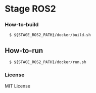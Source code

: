 # Stage ROS2

### How-to-build

```
  $ ${STAGE_ROS2_PATH}/docker/build.sh
```

## How-to-run

```
  $ ${STAGE_ROS2_PATH}/docker/run.sh
```

### License

MIT License